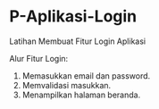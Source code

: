 # P-Aplikasi-Login
Latihan Membuat Fitur Login Aplikasi

Alur Fitur Login:
1. Memasukkan email dan password.
2. Memvalidasi masukkan.
3. Menampilkan halaman beranda.

